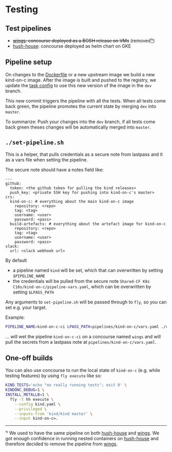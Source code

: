 # Testing

## Test pipelines

- ~~[wings]: concourse deployed as a BOSH release on VMs~~ (removed[¹⁾](#fn1))
- [hush-house]: concourse deployed as helm chart on GKE

[wings]: https://wings.pivotal.io/teams/k8s-c10s/pipelines/kind 
[hush-house]: https://hush-house.pivotal.io/teams/k8s-c10s/pipelines/kind

## Pipeline setup

On changes to the [Dockerfile](../Dockerfile) or a new upstream image we build
a new kind-on-c image. After the image is built and pushed to the registry, we
update the [task config](../kind.yaml) to use this new version of the image in
the `dev` branch.

This new commit triggers the pipeline with all the tests. When all tests come
back green, the pipeline promotes the current state by merging `dev` into
`master`.

To summarize:
Push your changes into the `dev` branch, if all tests come back green theses
changes will be automatically merged into `master`.

## `./set-pipeline.sh`

This is a helper, that pulls credentials as a secure note from lastpass and it as a vars file when setting the pipeline.

The secure note should have a notes field like:

```text
---
github:
  token: <the github token for pulling the kind releases> 
  push_key: <private SSH key for pushing into kind-on-c's master>
crs:
  kind-on-c: # everything about the main kind-on-c image
    repository: <repo>
    tag: <tag>
    username: <user>
    password: <pass>
  build-artefacts: # everything about the artefact image for kind-on-c
    repository: <repo>
    tag: <tag>
    username: <user>
    password: <pass>
slack:
  url: <slack webhook url>
```

By default
- a pipeline named `kind` will be set, which that can overwritten by setting
  `$PIPELINE_NAME`
- the credentials will be pulled from the secure note `Shared-CF K8s
  C10s/kind-on-c/pipeline-vars.yaml`, which can be overwritten by setting
  `$LPASS_PATH`

Any arguments to `set-pipeline.sh` will be passed through to `fly`, so you can set e.g. your target.

Example:

```bash
PIPELINE_NAME=kind-on-c-ci LPASS_PATH=pipelines/kind-on-c/vars.yaml ./ci/set-pipeline.sh -t wings
```

... will wet the pipeline `kind-on-c-ci` on a concourse named `wings` and will
pull the secrets from a lastpass note at `pipelines/kind-on-c/vars.yaml`.

## One-off builds

You can also use concourse to run the local state of `kind-on-c` (e.g. while testing features) by using `fly execute` like so:
```sh
KIND_TESTS='echo "no really running tests"; exit 0' \
KINDONC_DEBUG=1 \
INSTALL_METALLB=1 \
  fly -t hh execute \
    --config kind.yaml \
    --privileged \
    --inputs-from 'kind/kind master' \
    --input kind-on-c=.
```

----

<a id="fn1">¹⁾</a> We used to have the same pipeline on both [hush-house] and
[wings]. We got enough confidence in running nested containers on [hush-house]
and therefore decided to remove the pipeline from [wings].
